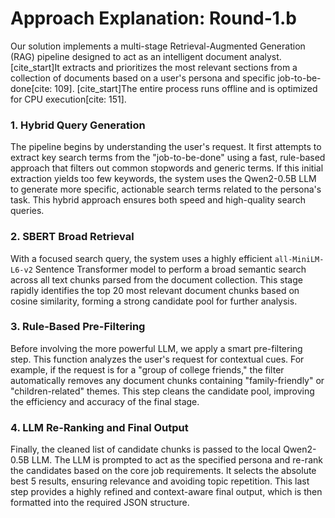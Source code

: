 # Approach Explanation: Round-1.b

Our solution implements a multi-stage Retrieval-Augmented Generation (RAG) pipeline designed to act as an intelligent document analyst. [cite_start]It extracts and prioritizes the most relevant sections from a collection of documents based on a user's persona and specific job-to-be-done[cite: 109]. [cite_start]The entire process runs offline and is optimized for CPU execution[cite: 151].

### 1. Hybrid Query Generation

The pipeline begins by understanding the user's request. It first attempts to extract key search terms from the "job-to-be-done" using a fast, rule-based approach that filters out common stopwords and generic terms. If this initial extraction yields too few keywords, the system uses the Qwen2-0.5B LLM to generate more specific, actionable search terms related to the persona's task. This hybrid approach ensures both speed and high-quality search queries.

### 2. SBERT Broad Retrieval

With a focused search query, the system uses a highly efficient `all-MiniLM-L6-v2` Sentence Transformer model to perform a broad semantic search across all text chunks parsed from the document collection. This stage rapidly identifies the top 20 most relevant document chunks based on cosine similarity, forming a strong candidate pool for further analysis.

### 3. Rule-Based Pre-Filtering

Before involving the more powerful LLM, we apply a smart pre-filtering step. This function analyzes the user's request for contextual cues. For example, if the request is for a "group of college friends," the filter automatically removes any document chunks containing "family-friendly" or "children-related" themes. This step cleans the candidate pool, improving the efficiency and accuracy of the final stage.

### 4. LLM Re-Ranking and Final Output

Finally, the cleaned list of candidate chunks is passed to the local Qwen2-0.5B LLM. The LLM is prompted to act as the specified persona and re-rank the candidates based on the core job requirements. It selects the absolute best 5 results, ensuring relevance and avoiding topic repetition. This last step provides a highly refined and context-aware final output, which is then formatted into the required JSON structure.
